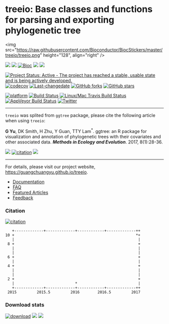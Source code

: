 <!-- README.md is generated from README.Rmd. Please edit that file -->
treeio: Base classes and functions for parsing and exporting phylogenetic tree
==============================================================================

<img src="https://raw.githubusercontent.com/Bioconductor/BiocStickers/master/treeio/treeio.png" height="128", align="right" />

[![](https://img.shields.io/badge/release%20version-0.99.10-green.svg?style=flat)](https://bioconductor.org/packages/treeio) [![](https://img.shields.io/badge/devel%20version-0.99.11-green.svg?style=flat)](https://github.com/guangchuangyu/treeio) [![Bioc](http://www.bioconductor.org/shields/years-in-bioc/treeio.svg)](https://www.bioconductor.org/packages/devel/bioc/html/treeio.html#since) [![](https://img.shields.io/badge/download-80/total-blue.svg?style=flat)](https://bioconductor.org/packages/stats/bioc/treeio) [![](https://img.shields.io/badge/download-35/month-blue.svg?style=flat)](https://bioconductor.org/packages/stats/bioc/treeio)

[![Project Status: Active - The project has reached a stable, usable state and is being actively developed.](http://www.repostatus.org/badges/latest/active.svg)](http://www.repostatus.org/#active) [![codecov](https://codecov.io/gh/GuangchuangYu/treeio/branch/master/graph/badge.svg)](https://codecov.io/gh/GuangchuangYu/treeio) [![Last-changedate](https://img.shields.io/badge/last%20change-2017--03--21-green.svg)](https://github.com/GuangchuangYu/treeio/commits/master) [![GitHub forks](https://img.shields.io/github/forks/GuangchuangYu/treeio.svg)](https://github.com/GuangchuangYu/treeio/network) [![GitHub stars](https://img.shields.io/github/stars/GuangchuangYu/treeio.svg)](https://github.com/GuangchuangYu/treeio/stargazers)

[![platform](http://www.bioconductor.org/shields/availability/devel/treeio.svg)](https://www.bioconductor.org/packages/devel/bioc/html/treeio.html#archives) [![Build Status](http://www.bioconductor.org/shields/build/devel/bioc/treeio.svg)](https://bioconductor.org/checkResults/devel/bioc-LATEST/treeio/) [![Linux/Mac Travis Build Status](https://img.shields.io/travis/GuangchuangYu/treeio/master.svg?label=Mac%20OSX%20%26%20Linux)](https://travis-ci.org/GuangchuangYu/treeio) [![AppVeyor Build Status](https://img.shields.io/appveyor/ci/Guangchuangyu/treeio/master.svg?label=Windows)](https://ci.appveyor.com/project/GuangchuangYu/treeio) [![Twitter](https://img.shields.io/twitter/url/https/github.com/GuangchuangYu/treeio.svg?style=social)](https://twitter.com/intent/tweet?hashtags=treeio&url=http://onlinelibrary.wiley.com/doi/10.1111/2041-210X.12628/abstract&screen_name=guangchuangyu)

------------------------------------------------------------------------

`treeio` was splited from `ggtree` package, please cite the following article when using `treeio`:

**G Yu**, DK Smith, H Zhu, Y Guan, TTY Lam<sup>\*</sup>. ggtree: an R package for visualization and annotation of phylogenetic trees with their covariates and other associated data. ***Methods in Ecology and Evolution***. 2017, 8(1):28-36.

[![](https://img.shields.io/badge/doi-10.1111/2041--210X.12628-green.svg?style=flat)](http://dx.doi.org/10.1111/2041-210X.12628) [![citation](https://img.shields.io/badge/cited%20by-11-green.svg?style=flat)](https://scholar.google.com.hk/scholar?oi=bibs&hl=en&cites=7268358477862164627) [![](https://img.shields.io/badge/Altmetric-348-green.svg?style=flat)](https://www.altmetric.com/details/10533079)

------------------------------------------------------------------------

For details, please visit our project website, <https://guangchuangyu.github.io/treeio>.

-   [Documentation](https://guangchuangyu.github.io/treeio/documentation/)
-   [FAQ](https://guangchuangyu.github.io/treeio/faq/)
-   [Featured Articles](https://guangchuangyu.github.io/treeio/featuredArticles/)
-   [Feedback](https://guangchuangyu.github.io/treeio/#feedback)

### Citation

[![citation](https://img.shields.io/badge/cited%20by-11-green.svg?style=flat)](https://scholar.google.com.hk/scholar?oi=bibs&hl=en&cites=7268358477862164627)

       +-------------+-------------+------------+-------------++
    10 +                                                      *+
       |                                                       |
     8 +                                                       +
       |                                                       |
       |                                                       |
     6 +                                                       +
       |                                                       |
     4 +                                                       +
       |                                                       |
       |                                                       |
     2 +                                                       +
       |                           *                           |
       +-------------+-------------+------------+-------------++
     2015         2015.5         2016        2016.5         2017

### Download stats

[![download](http://www.bioconductor.org/shields/downloads/treeio.svg)](https://bioconductor.org/packages/stats/bioc/treeio) [![](https://img.shields.io/badge/download-80/total-blue.svg?style=flat)](https://bioconductor.org/packages/stats/bioc/treeio) [![](https://img.shields.io/badge/download-35/month-blue.svg?style=flat)](https://bioconductor.org/packages/stats/bioc/treeio)
